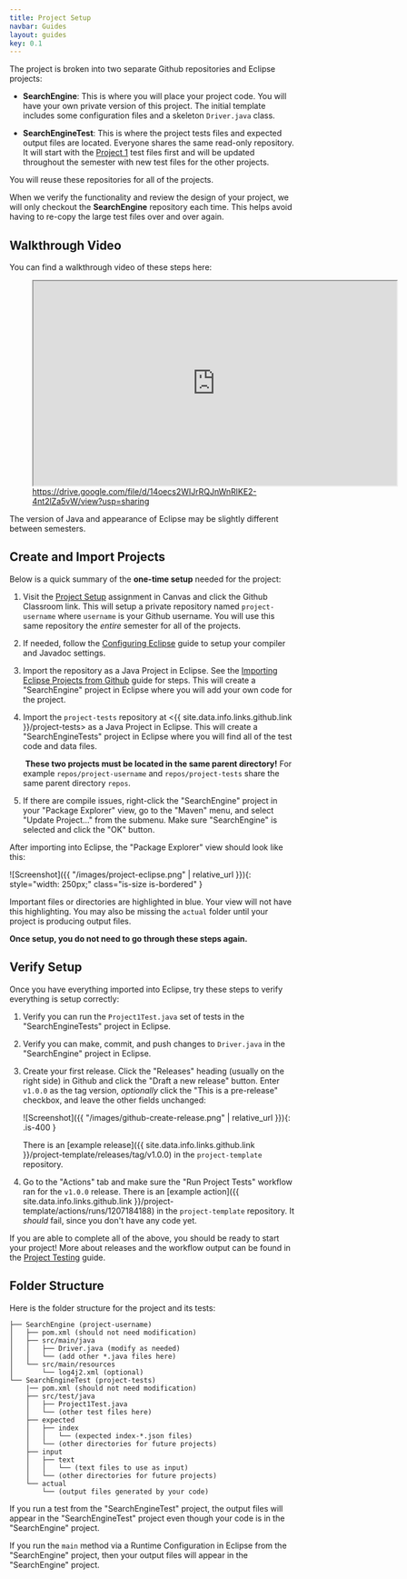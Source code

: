 ```yaml
---
title: Project Setup
navbar: Guides
layout: guides
key: 0.1
---
```


The project is broken into two separate Github repositories and Eclipse projects:

  - **SearchEngine**: This is where you will place your project code. You will have your own private version of this project. The initial template includes some configuration files and a skeleton `Driver.java` class.

  - **SearchEngineTest**: This is where the project tests files and expected output files are located. Everyone shares the same read-only repository. It will start with the [Project 1](project-1.html) test files first and will be updated throughout the semester with new test files for the other projects.

You will reuse these repositories for all of the projects.

When we verify the functionality and review the design of your project, we will only checkout the **SearchEngine** repository each time. This helps avoid having to re-copy the large test files over and over again.

## Walkthrough Video

You can find a walkthrough video of these steps here:

<figure>
<p>
  <iframe src="https://drive.google.com/file/d/14oecs2WIJrRQJnWnRlKE2-4nt2lZa5vW/preview" width="640" height="360" allow="autoplay" class="is-bordered"></iframe>
  <br/>
  <caption><a href="https://drive.google.com/file/d/14oecs2WIJrRQJnWnRlKE2-4nt2lZa5vW/view?usp=sharing">https://drive.google.com/file/d/14oecs2WIJrRQJnWnRlKE2-4nt2lZa5vW/view?usp=sharing</a></caption>
</p>
</figure>

The version of Java and appearance of Eclipse may be slightly different between semesters.

## Create and Import Projects

Below is a quick summary of the **one-time setup** needed for the project:

  1. Visit the [Project Setup](https://usfca.instructure.com/courses/1602551/assignments/7129460) assignment in Canvas and click the Github Classroom link. This will setup a private repository named `project-username` where `username` is your Github username. You will use this same repository the *entire* semester for all of the projects.

  1. If needed, follow the [Configuring Eclipse](/guides/eclipse/configuring-eclipse.html) guide to setup your compiler and Javadoc settings.

  1. Import the repository as a Java Project in Eclipse. See the [Importing Eclipse Projects from Github](/guides/eclipse/importing-eclipse-projects-from-github.html) guide for steps. This will create a "SearchEngine" project in Eclipse where you will add your own code for the project.

  1. Import the `project-tests` repository at <{{ site.data.info.links.github.link }}/project-tests> as a Java Project in Eclipse. This will create a "SearchEngineTests" project in Eclipse where you will find all of the test code and data files.

      <i class="fas fa-exclaimation-triangle"></i>&nbsp;**These two projects must be located in the same parent directory!** For example `repos/project-username` and `repos/project-tests` share the same parent directory `repos`.

  1. If there are compile issues, right-click the "SearchEngine" project in your "Package Explorer" view, go to the "Maven" menu, and select "Update Project..." from the submenu. Make sure "SearchEngine" is selected and click the "OK" button.

After importing into Eclipse, the "Package Explorer" view should look like this:

![Screenshot]({{ "/images/project-eclipse.png" | relative_url }}){: style="width: 250px;" class="is-size is-bordered" }

Important files or directories are highlighted in blue. Your view will not have this highlighting. You may also be missing the `actual` folder until your project is producing output files.

**Once setup, you do not need to go through these steps again.**

## Verify Setup

Once you have everything imported into Eclipse, try these steps to verify everything is setup correctly:

  1. Verify you can run the `Project1Test.java` set of tests in the "SearchEngineTests" project in Eclipse.

  1. Verify you can make, commit, and push changes to `Driver.java` in the "SearchEngine" project in Eclipse.

  1. Create your first release. Click the "Releases" heading (usually on the right side) in Github and click the "Draft a new release" button. Enter `v1.0.0` as the tag version, *optionally* click the "This is a pre-release" checkbox, and leave the other fields unchanged:

      ![Screenshot]({{ "/images/github-create-release.png" | relative_url }}){: .is-400 }

      There is an [example release]({{ site.data.info.links.github.link }}/project-template/releases/tag/v1.0.0) in the `project-template` repository.

  1. Go to the "Actions" tab and make sure the "Run Project Tests" workflow ran for the `v1.0.0` release. There is an [example action]({{ site.data.info.links.github.link }}/project-template/actions/runs/1207184188) in the `project-template` repository. It *should* fail, since you don't have any code yet.

If you are able to complete all of the above, you should be ready to start your project! More about releases and the workflow output can be found in the [Project Testing](testing.html) guide.

## Folder Structure

Here is the folder structure for the project and its tests:

```
├── SearchEngine (project-username)
│   ├── pom.xml (should not need modification)
│   ├── src/main/java
│   │   ├── Driver.java (modify as needed)
│   │   └── (add other *.java files here)
│   └── src/main/resources
│       └── log4j2.xml (optional)
└── SearchEngineTest (project-tests)
    |── pom.xml (should not need modification)
    ├── src/test/java
    │   ├── Project1Test.java
    │   └── (other test files here)
    ├── expected
    │   ├── index
    │   │   └── (expected index-*.json files)
    │   └── (other directories for future projects)
    ├── input
    │   ├── text
    │   │   └── (text files to use as input)
    │   └── (other directories for future projects)
    └── actual
        └── (output files generated by your code)
```

If you run a test from the "SearchEngineTest" project, the output files will appear in the "SearchEngineTest" project even though your code is in the "SearchEngine" project.

If you run the `main` method via a Runtime Configuration in Eclipse from the "SearchEngine" project, then your output files will appear in the "SearchEngine" project.
